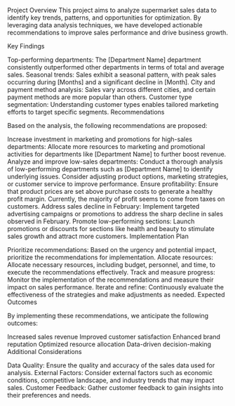 Project Overview
This project aims to analyze supermarket sales data to identify key trends, patterns, and opportunities for optimization. By leveraging data analysis techniques, we have developed actionable recommendations to improve sales performance and drive business growth.

Key Findings

Top-performing departments: The [Department Name] department consistently outperformed other departments in terms of total and average sales.
Seasonal trends: Sales exhibit a seasonal pattern, with peak sales occurring during [Months] and a significant decline in [Month].
City and payment method analysis: Sales vary across different cities, and certain payment methods are more popular than others.
Customer type segmentation: Understanding customer types enables tailored marketing efforts to target specific segments.
Recommendations

Based on the analysis, the following recommendations are proposed:

Increase investment in marketing and promotions for high-sales departments: Allocate more resources to marketing and promotional activities for departments like [Department Name] to further boost revenue.
Analyze and improve low-sales departments: Conduct a thorough analysis of low-performing departments such as [Department Name] to identify underlying issues. Consider adjusting product options, marketing strategies, or customer service to improve performance.
Ensure profitability: Ensure that product prices are set above purchase costs to generate a healthy profit margin. Currently, the majority of profit seems to come from taxes on customers.
Address sales decline in February: Implement targeted advertising campaigns or promotions to address the sharp decline in sales observed in February.
Promote low-performing sections: Launch promotions or discounts for sections like health and beauty to stimulate sales growth and attract more customers.
Implementation Plan

Prioritize recommendations: Based on the urgency and potential impact, prioritize the recommendations for implementation.
Allocate resources: Allocate necessary resources, including budget, personnel, and time, to execute the recommendations effectively.
Track and measure progress: Monitor the implementation of the recommendations and measure their impact on sales performance.
Iterate and refine: Continuously evaluate the effectiveness of the strategies and make adjustments as needed.
Expected Outcomes

By implementing these recommendations, we anticipate the following outcomes:

Increased sales revenue
Improved customer satisfaction
Enhanced brand reputation
Optimized resource allocation
Data-driven decision-making
Additional Considerations

Data Quality: Ensure the quality and accuracy of the sales data used for analysis.
External Factors: Consider external factors such as economic conditions, competitive landscape, and industry trends that may impact sales.
Customer Feedback: Gather customer feedback to gain insights into their preferences and needs.
